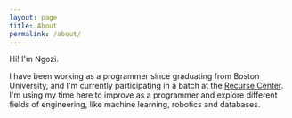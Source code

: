 ```yaml
---
layout: page
title: About
permalink: /about/
---
```


Hi! I'm Ngozi.

I have been working as a programmer since graduating from Boston University, and I'm currently participating in a batch at the [Recurse Center](https://www.recurse.com). I'm using my time here to improve as a programmer and explore different fields of engineering, like machine learning, robotics and databases.
